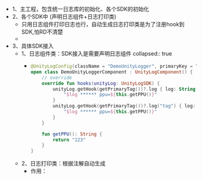 - 1、主工程，包含统一日志库的初始化、各个SDK的初始化
- 2、各个SDK中 (声明日志组件+日志打印类)
	- 只用日志组件打印日志也行，自动生成日志打印类是为了注册hook到SDK,怕RD不清楚
	-
- 3、具体SDK接入
	- 1、日志组件类：SDK接入是需要声明日志组件
	  collapsed:: true
		- ```kotlin
		  @UnityLogConfig(className = "DemoUnityLogger", primaryKey = "UnityLogSDK")
		  open class DemoUnityLoggerComponent : UnityLogComponent() {
		      // override
		      override fun hooks(unityLog: UnityLogSDK) {
		          unityLog.getHook(getPrimaryTag())?.log { log: String ->
		              "$log ****** ppu=${this.getPPU()}"
		          }
		          unityLog.getHook(getPrimaryTag())?.log("tag") { log: String ->
		              "$log ****** ppu=${this.getPPU()}"
		          }
		      }
		  
		      fun getPPU(): String {
		          return "123"
		      }
		  }
		  ```
	- 2、日志打印类：根据注解自动生成
		- 作用：